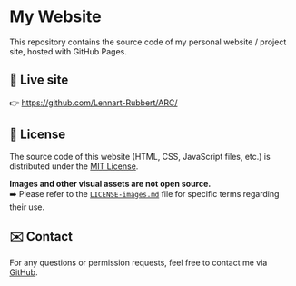 # My Website

This repository contains the source code of my personal website / project site, hosted with GitHub Pages.

## 🔗 Live site

👉 https://github.com/Lennart-Rubbert/ARC/

## 📄 License

The source code of this website (HTML, CSS, JavaScript files, etc.) is distributed under the [MIT License](LICENSE).

**Images and other visual assets are not open source.**  
➡️ Please refer to the [`LICENSE-images.md`](LICENSE-images.md) file for specific terms regarding their use.

## ✉️ Contact

For any questions or permission requests, feel free to contact me via [GitHub](https://github.com/Lennart-Rubbert).
